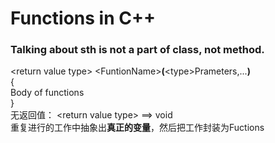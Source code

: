  # Functions in C++  
### Talking about sth **is not** a part of class, not method.  

\<return value type> \<FuntionName>**(**\<type>Prameters,...**)**  
{  
    Body of functions  
}  
无返回值： \<return value type> ==> void  
重复进行的工作中抽象出**真正的变量**，然后把工作封装为Fuctions  
